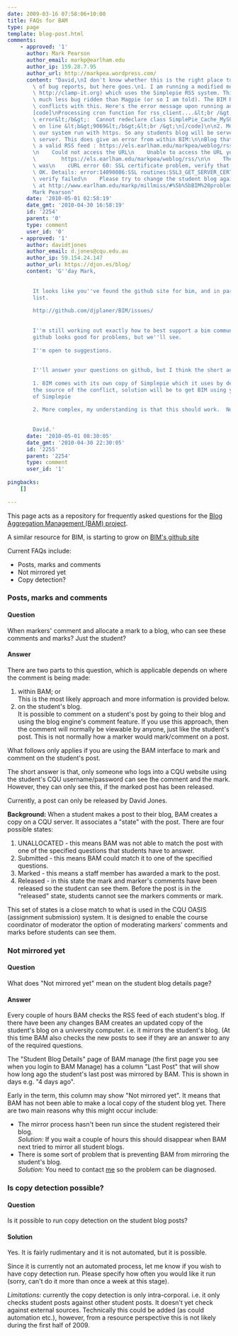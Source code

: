 ```yaml
---
date: 2009-03-16 07:58:06+10:00
title: FAQs for BAM
type: page
template: blog-post.html
comments:
    - approved: '1'
      author: Mark Pearson
      author_email: markp@earlham.edu
      author_ip: 159.28.7.95
      author_url: http://markpea.wordpress.com/
      content: "David,\nI don't know whether this is the right place to leave a couple\
        \ of bug reports, but here goes.\n1. I am running a modified moodle 1.9.7 (by\
        \ http://clamp-it.org) which uses the Simplepie RSS system. This is apparently\
        \ much less bug ridden than Magpie (or so I am told). The BIM RSS system severely\
        \ conflicts with this. Here's the error message upon running admin/cron.php:\n\
        [code]\nProcessing cron function for rss_client....&lt;br /&gt;\n&lt;b&gt;Fatal\
        \ error&lt;/b&gt;:  Cannot redeclare class SimplePie_Cache_MySQL in &lt;b&gt;/usr/home/markp/public_html/clamp-LAE/lib/simplepie_1.2/simplepie.inc&lt;/b&gt;\
        \ on line &lt;b&gt;9069&lt;/b&gt;&lt;br /&gt;\n[/code]\n\n2. Most if not all of\
        \ our system run with https. So any students blog will be served from a secure\
        \ server. This does give an error from within BIM:\n\nBlog that I know generates\
        \ a valid RSS feed : https://els.earlham.edu/markpea/weblog/rss/\nGet this error:\n\
        \n    Could not access the URL\n    Unable to access the URL you provided\n\n\
        \        https://els.earlham.edu/markpea/weblog/rss/\n\n    The error created\
        \ was\n    cURL error 60: SSL certificate problem, verify that the CA cert is\
        \ OK. Details: error:14090086:SSL routines:SSL3_GET_SERVER_CERTIFICATE:certificate\
        \ verify failed\n    Please try to change the student blog again.\n\nMore details\
        \ at http://www.earlham.edu/markp/millmiss/#%5b%5bBIM%20problems%5d%5d\n\nCheers\n\
        Mark Pearson"
      date: '2010-05-01 02:58:19'
      date_gmt: '2010-04-30 16:58:19'
      id: '2254'
      parent: '0'
      type: comment
      user_id: '0'
    - approved: '1'
      author: davidtjones
      author_email: d.jones@cqu.edu.au
      author_ip: 59.154.24.147
      author_url: https://djon.es/blog/
      content: 'G''day Mark,
    
    
        It looks like you''ve found the github site for bim, and in particular it''s issues
        list.
    
        http://github.com/djplaner/BIM/issues/
    
    
        I''m still working out exactly how to best support a bim community, I do think
        github looks good for problems, but we''ll see.
    
        I''m open to suggestions.
    
    
        I''ll answer your questions on github, but I think the short answers are
    
        1. BIM comes with its own copy of Simplepie which it uses by default.  That''s
        the source of the conflict, solution will be to get BIM using your sites version
        of Simplepie
    
        2. More complex, my understanding is that this should work.  Need to investigate.
    
    
        David.'
      date: '2010-05-01 08:30:05'
      date_gmt: '2010-04-30 22:30:05'
      id: '2255'
      parent: '2254'
      type: comment
      user_id: '1'
    
pingbacks:
    []
    
---
```

This page acts as a repository for frequently asked questions for the [Blog Aggregation Management (BAM) project](/blog2/research/bam-blog-aggregation-management/).

A similar resource for BIM, is starting to grow on [BIM's github site](http://wiki.github.com/djplaner/BIM/)

Current FAQs include:

- Posts, marks and comments
- Not mirrored yet
- Copy detection?

### Posts, marks and comments

#### Question

When markers' comment and allocate a mark to a blog, who can see these comments and marks? Just the student?

#### Answer

There are two parts to this question, which is applicable depends on where the comment is being made:

1. within BAM; or  
    This is the most likely approach and more information is provided below.
2. on the student's blog.  
    It is possible to comment on a student's post by going to their blog and using the blog engine's comment feature. If you use this approach, then the comment will normally be viewable by anyone, just like the student's post. This is not normally how a marker would mark/comment on a post.

What follows only applies if you are using the BAM interface to mark and comment on the student's post.

The short answer is that, only someone who logs into a CQU website using the student's CQU username/password can see the comment and the mark. However, they can only see this, if the marked post has been released.

Currently, a post can only be released by David Jones.

**Background:** When a student makes a post to their blog, BAM creates a copy on a CQU server. It associates a "state" with the post. There are four possible states:

1. UNALLOCATED - this means BAM was not able to match the post with one of the specified questions that students have to answer.
2. Submitted - this means BAM could match it to one of the specified questions.
3. Marked - this means a staff member has awarded a mark to the post.
4. Released - in this state the mark and marker's comments have been released so the student can see them. Before the post is in the "released" state, students cannot see the markers comments or mark.

This set of states is a close match to what is used in the CQU OASIS (assignment submission) system. It is designed to enable the course coordinator of moderator the option of moderating markers' comments and marks before students can see them.

### Not mirrored yet

#### Question

What does "Not mirrored yet" mean on the student blog details page?

#### Answer

Every couple of hours BAM checks the RSS feed of each student's blog. If there have been any changes BAM creates an updated copy of the student's blog on a university computer. i.e. it mirrors the student's blog. (At this time BAM also checks the new posts to see if they are an answer to any of the required questions.

The "Student Blog Details" page of BAM manage (the first page you see when you login to BAM Manage) has a column "Last Post" that will show how long ago the student's last post was mirrored by BAM. This is shown in days e.g. "4 days ago".

Early in the term, this column may show "Not mirrored yet". It means that BAM has not been able to make a local copy of the student blog yet. There are two main reasons why this might occur include:

- The mirror process hasn't been run since the student registered their blog.  
    _Solution:_ If you wait a couple of hours this should disappear when BAM next tried to mirror all student blogs.
- There is some sort of problem that is preventing BAM from mirroring the student's blog.  
    _Solution:_ You need to contact [me](mailto:d.jones@cqu.edu.au) so the problem can be diagnosed.

### Is copy detection possible?

#### Question

Is it possible to run copy detection on the student blog posts?

#### Solution

Yes. It is fairly rudimentary and it is not automated, but it is possible.

Since it is currently not an automated process, let me know if you wish to have copy detection run. Please specify how often you would like it run (sorry, can't do it more than once a week at this stage).

_Limitations:_ currently the copy detection is only intra-corporal. i.e. it only checks student posts against other student posts. It doesn't yet check against external sources. Technically this could be added (as could automation etc.), however, from a resource perspective this is not likely during the first half of 2009.